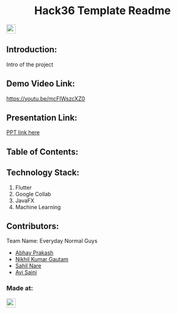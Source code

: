 <h1 align="center">Hack36 Template Readme</h1>
<p align="center">
</p>

<a href="https://hack36.com"> <img src="https://cutt.ly/BuiltAtHack36" height=24px> </a>


## Introduction:
  Intro of the project
  
## Demo Video Link:
  <a href="https://youtu.be/dQw4w9WgXcQ">https://youtu.be/mcFIWszcXZ0</a>
  
## Presentation Link:
  <a href="https://cutt.ly/H365PPT"> PPT link here </a>
  
  
## Table of Contents:

## Technology Stack:
  1) Flutter
  2) Google Collab
  3) JavaFX
  4) Machine Learning
  

## Contributors:

Team Name: Everyday Normal Guys

* [Abhay Prakash](https://github.com/techAbhay11)
* [Nikhil Kumar Gautam](https://github.com/nikhilkrgautam)
* [Sahil Nare](https://github.com/sahilnare/)
* [Avi Saini](https://github.com/sainiavi)


### Made at:
<a href="https://hack36.com"> <img src="https://cutt.ly/BuiltAtHack36" height=24px> </a>
